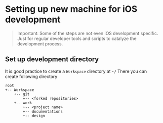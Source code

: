 # Setting up new machine for iOS development

> Important: Some of the steps are not even iOS development specific. Just for regular developer tools and scripts to catalyze the development process.

## Set up development directory

It is good practice to create a `Workspace` directory at `~/`
There you can create following directory

```
root
+-- Workspace
    +-- git
        +-- <forked repositories>
    +-- work
        +-- <project name>
        +-- documentations
        +-- design
```